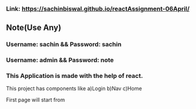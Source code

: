 ### Link: https://sachinbiswal.github.io/reactAssignment-06April/

Note(Use Any)
----
### Username:  sachin  &&  Password: sachin
### Username:  admin  && Password: note          

### This Application is made with the help of react.
This project has components like
a)Login 
b)Nav
c)Home

First page will start from 
